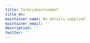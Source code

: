 ```yaml
---
title: Tarbijakaitseamet
title_en:
maintainer_name: No details supplied
maintainer_email: ''
description: ''
twitter: ''
---
```

